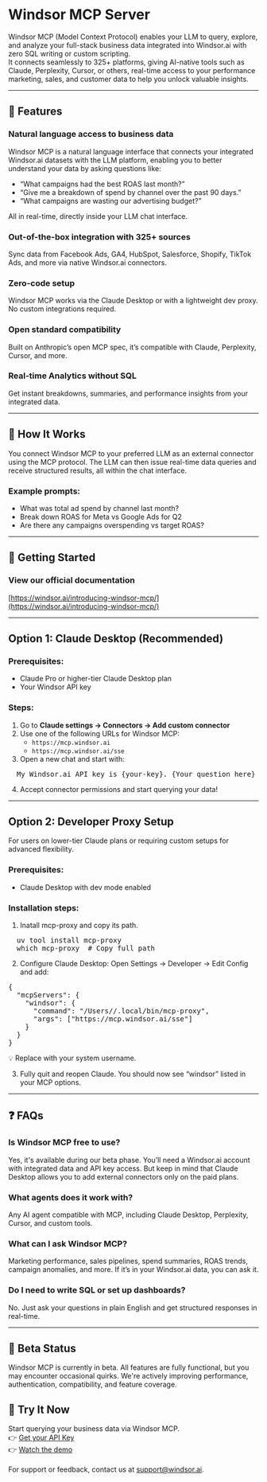 # Windsor MCP Server

Windsor MCP (Model Context Protocol) enables your LLM to query, explore, and analyze your full-stack business data integrated into Windsor.ai with zero SQL writing or custom scripting.  
It connects seamlessly to 325+ platforms, giving AI-native tools such as Claude, Perplexity, Cursor, or others, real-time access to your performance marketing, sales, and customer data to help you unlock valuable insights.

---

## 🌟 Features

### Natural language access to business data  
Windsor MCP is a natural language interface that connects your integrated Windsor.ai datasets with the LLM platform, enabling you to better understand your data by asking questions like:
- “What campaigns had the best ROAS last month?”
- “Give me a breakdown of spend by channel over the past 90 days.”
- “What campaigns are wasting our advertising budget?”

All in real-time, directly inside your LLM chat interface.

### Out-of-the-box integration with 325+ sources  
Sync data from Facebook Ads, GA4, HubSpot, Salesforce, Shopify, TikTok Ads, and more via native Windsor.ai connectors.

### Zero-code setup  
Windsor MCP works via the Claude Desktop or with a lightweight dev proxy. No custom integrations required.

### Open standard compatibility  
Built on Anthropic’s open MCP spec, it’s compatible with Claude, Perplexity, Cursor, and more.

### Real-time Analytics without SQL  
Get instant breakdowns, summaries, and performance insights from your integrated data.

---

## 🎯 How It Works

You connect Windsor MCP to your preferred LLM as an external connector using the MCP protocol. The LLM can then issue real-time data queries and receive structured results, all within the chat interface.

### Example prompts:
- What was total ad spend by channel last month?
- Break down ROAS for Meta vs Google Ads for Q2
- Are there any campaigns overspending vs target ROAS?

---

## 🚀 Getting Started

### View our official documentation  
[https://windsor.ai/introducing-windsor-mcp/](https://windsor.ai/introducing-windsor-mcp/)

---

## Option 1: Claude Desktop (Recommended)

### Prerequisites:
- Claude Pro or higher-tier Claude Desktop plan  
- Your Windsor API key

### Steps:
1. Go to **Claude settings → Connectors → Add custom connector**
2. Use one of the following URLs for Windsor MCP:
   - `https://mcp.windsor.ai`  
   - `https://mcp.windsor.ai/sse`
3. Open a new chat and start with:
<pre>
  My Windsor.ai API key is {your-key}. {Your question here}
</pre>
4. Accept connector permissions and start querying your data!

---

## Option 2: Developer Proxy Setup
For users on lower-tier Claude plans or requiring custom setups for advanced flexibility.
### Prerequisites:
- Claude Desktop with dev mode enabled

### Installation steps:
1. Inatall mcp-proxy and copy its path.
<pre>
  uv tool install mcp-proxy
  which mcp-proxy  # Copy full path
</pre>

2. Configure Claude Desktop:
Open Settings → Developer → Edit Config and add:
<pre>
{
  "mcpServers": {
    "windsor": {
      "command": "/Users/<your-username>/.local/bin/mcp-proxy",
      "args": ["https://mcp.windsor.ai/sse"]
    }
  }
}
</pre>

💡 Replace <your-username> with your system username.

3. Fully quit and reopen Claude. You should now see “windsor” listed in your MCP options.

---

## ❓ FAQs

### Is Windsor MCP free to use?
Yes, it's available during our beta phase. You’ll need a Windsor.ai account with integrated data and API key access. But keep in mind that Claude Desktop allows you to add external connectors only on the paid plans.
### What agents does it work with?
Any AI agent compatible with MCP, including Claude Desktop, Perplexity, Cursor, and custom tools.
### What can I ask Windsor MCP?
Marketing performance, sales pipelines, spend summaries, ROAS trends, campaign anomalies, and more. If it’s in your Windsor.ai data, you can ask it.
### Do I need to write SQL or set up dashboards?
No. Just ask your questions in plain English and get structured responses in real-time.

--- 

## 🧪 Beta Status
Windsor MCP is currently in beta. All features are fully functional, but you may encounter occasional quirks. We're actively improving performance, authentication, compatibility, and feature coverage.

## 🧠 Try It Now
Start querying your business data via Windsor MCP.
<br/>
👉 [Get your API Key](https://onboard.windsor.ai)
<br/>
👉 [Watch the demo](https://youtu.be/84bBP71qvjs)
<br/>
<br/>
For support or feedback, contact us at support@windsor.ai.
